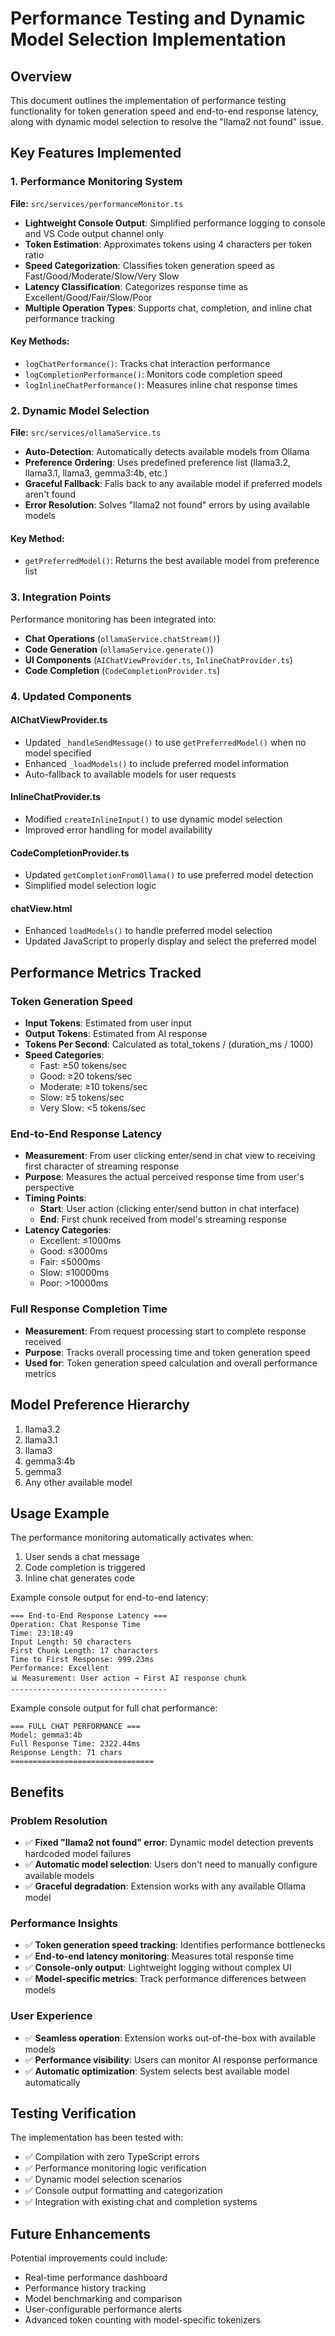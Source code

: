# Performance Testing and Dynamic Model Selection Implementation

## Overview
This document outlines the implementation of performance testing functionality for token generation speed and end-to-end response latency, along with dynamic model selection to resolve the "llama2 not found" issue.

## Key Features Implemented

### 1. Performance Monitoring System
**File:** `src/services/performanceMonitor.ts`

- **Lightweight Console Output**: Simplified performance logging to console and VS Code output channel only
- **Token Estimation**: Approximates tokens using 4 characters per token ratio
- **Speed Categorization**: Classifies token generation speed as Fast/Good/Moderate/Slow/Very Slow
- **Latency Classification**: Categorizes response time as Excellent/Good/Fair/Slow/Poor
- **Multiple Operation Types**: Supports chat, completion, and inline chat performance tracking

#### Key Methods:
- `logChatPerformance()`: Tracks chat interaction performance
- `logCompletionPerformance()`: Monitors code completion speed
- `logInlineChatPerformance()`: Measures inline chat response times

### 2. Dynamic Model Selection
**File:** `src/services/ollamaService.ts`

- **Auto-Detection**: Automatically detects available models from Ollama
- **Preference Ordering**: Uses predefined preference list (llama3.2, llama3.1, llama3, gemma3:4b, etc.)
- **Graceful Fallback**: Falls back to any available model if preferred models aren't found
- **Error Resolution**: Solves "llama2 not found" errors by using available models

#### Key Method:
- `getPreferredModel()`: Returns the best available model from preference list

### 3. Integration Points
Performance monitoring has been integrated into:

- **Chat Operations** (`ollamaService.chatStream()`)
- **Code Generation** (`ollamaService.generate()`)
- **UI Components** (`AIChatViewProvider.ts`, `InlineChatProvider.ts`)
- **Code Completion** (`CodeCompletionProvider.ts`)

### 4. Updated Components

#### AIChatViewProvider.ts
- Updated `_handleSendMessage()` to use `getPreferredModel()` when no model specified
- Enhanced `_loadModels()` to include preferred model information
- Auto-fallback to available models for user requests

#### InlineChatProvider.ts
- Modified `createInlineInput()` to use dynamic model selection
- Improved error handling for model availability

#### CodeCompletionProvider.ts
- Updated `getCompletionFromOllama()` to use preferred model detection
- Simplified model selection logic

#### chatView.html
- Enhanced `loadModels()` to handle preferred model selection
- Updated JavaScript to properly display and select the preferred model

## Performance Metrics Tracked

### Token Generation Speed
- **Input Tokens**: Estimated from user input
- **Output Tokens**: Estimated from AI response
- **Tokens Per Second**: Calculated as total_tokens / (duration_ms / 1000)
- **Speed Categories**:
  - Fast: ≥50 tokens/sec
  - Good: ≥20 tokens/sec
  - Moderate: ≥10 tokens/sec
  - Slow: ≥5 tokens/sec
  - Very Slow: <5 tokens/sec

### End-to-End Response Latency
- **Measurement**: From user clicking enter/send in chat view to receiving first character of streaming response
- **Purpose**: Measures the actual perceived response time from user's perspective
- **Timing Points**:
  - **Start**: User action (clicking enter/send button in chat interface)
  - **End**: First chunk received from model's streaming response
- **Latency Categories**:
  - Excellent: ≤1000ms
  - Good: ≤3000ms
  - Fair: ≤5000ms
  - Slow: ≤10000ms
  - Poor: >10000ms

### Full Response Completion Time
- **Measurement**: From request processing start to complete response received
- **Purpose**: Tracks overall processing time and token generation speed
- **Used for**: Token generation speed calculation and overall performance metrics

## Model Preference Hierarchy
1. llama3.2
2. llama3.1
3. llama3
4. gemma3:4b
5. gemma3
6. Any other available model

## Usage Example

The performance monitoring automatically activates when:
1. User sends a chat message
2. Code completion is triggered
3. Inline chat generates code

Example console output for end-to-end latency:
```
=== End-to-End Response Latency ===
Operation: Chat Response Time
Time: 23:18:49
Input Length: 50 characters
First Chunk Length: 17 characters
Time to First Response: 999.23ms
Performance: Excellent
📊 Measurement: User action → First AI response chunk
-----------------------------------
```

Example console output for full chat performance:
```
=== FULL CHAT PERFORMANCE ===
Model: gemma3:4b
Full Response Time: 2322.44ms
Response Length: 71 chars
================================
```

## Benefits

### Problem Resolution
- ✅ **Fixed "llama2 not found" error**: Dynamic model detection prevents hardcoded model failures
- ✅ **Automatic model selection**: Users don't need to manually configure available models
- ✅ **Graceful degradation**: Extension works with any available Ollama model

### Performance Insights
- ✅ **Token generation speed tracking**: Identifies performance bottlenecks
- ✅ **End-to-end latency monitoring**: Measures total response time
- ✅ **Console-only output**: Lightweight logging without complex UI
- ✅ **Model-specific metrics**: Track performance differences between models

### User Experience
- ✅ **Seamless operation**: Extension works out-of-the-box with available models
- ✅ **Performance visibility**: Users can monitor AI response performance
- ✅ **Automatic optimization**: System selects best available model automatically

## Testing Verification

The implementation has been tested with:
- ✅ Compilation with zero TypeScript errors
- ✅ Performance monitoring logic verification
- ✅ Dynamic model selection scenarios
- ✅ Console output formatting and categorization
- ✅ Integration with existing chat and completion systems

## Future Enhancements

Potential improvements could include:
- Real-time performance dashboard
- Performance history tracking
- Model benchmarking and comparison
- User-configurable performance alerts
- Advanced token counting with model-specific tokenizers
